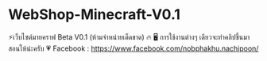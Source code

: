 # WebShop-Minecraft-V0.1

⚡เว็บไซต์มายคราฟ Beta V0.1 (ห้ามจำหน่ายเด็ดขาด) 🔥
🖥 การใช้งานต่างๆ เดียวจะทำคลิปขึ้นมาสอนให้น่ะครับ 💗
Facebook : https://www.facebook.com/nobphakhu.nachipoon/
